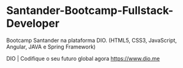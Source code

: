 # Santander-Bootcamp-Fullstack-Developer
Bootcamp Santander na plataforma DIO. (HTML5, CSS3, JavaScript, Angular, JAVA e Spring Framework)


DIO | Codifique o seu futuro global agora https://www.dio.me

